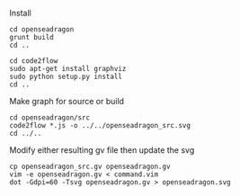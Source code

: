 Install

```
cd openseadragon
grunt build
cd ..
```

```
cd code2flow
sudo apt-get install graphviz
sudo python setup.py install
cd ..
```

Make graph for source or build

```
cd openseadragon/src
code2flow *.js -o ../../openseadragon_src.svg
cd ../..
```

Modify either resulting gv file then update the svg

```
cp openseadragon_src.gv openseadragon.gv
vim -e openseadragon.gv < command.vim
dot -Gdpi=60 -Tsvg openseadragon.gv > openseadragon.svg
```
